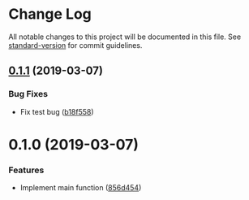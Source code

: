 # Change Log

All notable changes to this project will be documented in this file. See [standard-version](https://github.com/conventional-changelog/standard-version) for commit guidelines.

## [0.1.1](https://github.com/potato4d/nuxt-dayjs-module/compare/v0.1.0...v0.1.1) (2019-03-07)


### Bug Fixes

* Fix test bug ([b18f558](https://github.com/potato4d/nuxt-dayjs-module/commit/b18f558))



# 0.1.0 (2019-03-07)


### Features

* Implement main function ([856d454](https://github.com/potato4d/nuxt-dayjs-module/commit/856d454))
